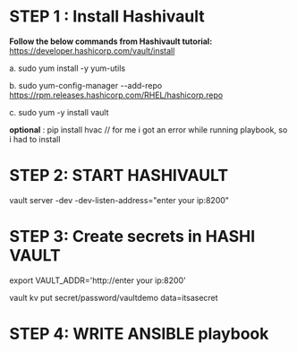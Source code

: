 STEP 1 : Install Hashivault
==========================
**Follow the below commands from Hashivault tutorial:** https://developer.hashicorp.com/vault/install

a.  sudo yum install -y yum-utils

b.  sudo yum-config-manager --add-repo https://rpm.releases.hashicorp.com/RHEL/hashicorp.repo

c.  sudo yum -y install vault

**optional** : pip install hvac // for me i got an error while running playbook, so i had to install

STEP 2: START HASHIVAULT
=======================
vault server -dev -dev-listen-address="enter your ip:8200"

STEP 3: Create secrets in HASHI VAULT
=====================================

export VAULT_ADDR='http://enter your ip:8200'

vault kv put secret/password/vaultdemo data=itsasecret

STEP 4: WRITE ANSIBLE playbook
===============================

